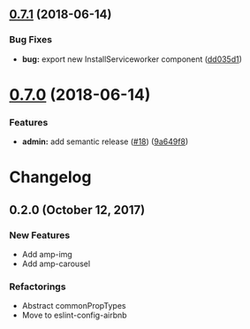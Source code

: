 ## [0.7.1](https://github.com/verkstedt/react-amp-components/compare/v0.7.0...v0.7.1) (2018-06-14)
<!-- using sematic-release now should publish -->

### Bug Fixes

* **bug:** export new InstallServiceworker component ([dd035d1](https://github.com/verkstedt/react-amp-components/commit/dd035d1))

# [0.7.0](https://github.com/verkstedt/react-amp-components/compare/v0.6.0...v0.7.0) (2018-06-14)


### Features

* **admin:** add semantic release ([#18](https://github.com/verkstedt/react-amp-components/issues/18)) ([9a649f8](https://github.com/verkstedt/react-amp-components/commit/9a649f8))

# Changelog

## 0.2.0 (October 12, 2017)

### New Features
* Add amp-img
* Add amp-carousel

### Refactorings
* Abstract commonPropTypes
* Move to eslint-config-airbnb
